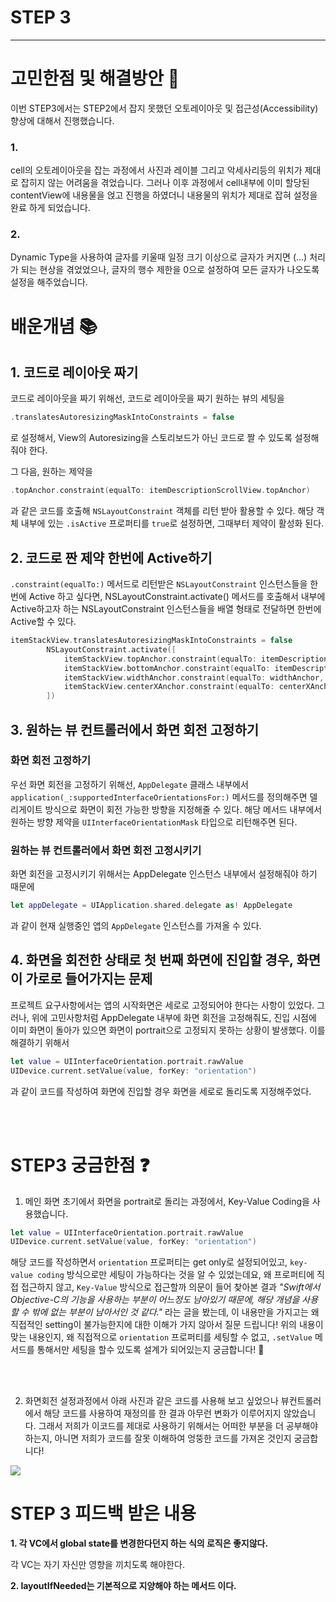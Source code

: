 # STEP 3

---

# 고민한점 및 해결방안 🤔
이번 STEP3에서는 STEP2에서 잡지 못했던 오토레이아웃 및 접근성(Accessibility) 향상에 대해서 진행했습니다.


### 1. 
cell의 오토레이아웃을 잡는 과정에서 사진과 레이블 그리고 악세사리등의 위치가 제대로 잡히지 않는 어려움을 겪었습니다. 그러나 이후 과정에서 cell내부에 이미 할당된 contentView에 내용물을 얹고 진행을 하였더니 내용물의 위치가 제대로 잡혀 설정을 완료 하게 되었습니다.

### 2. 
Dynamic Type을 사용하여 글자를 키울때 일정 크기 이상으로 글자가 커지면 (...) 처리가 되는 현상을 겪었었으나, 글자의 행수 제한을 0으로 설정하여 모든 글자가 나오도록 설정을 해주었습니다.

# 배운개념 📚
## 1. 코드로 레이아웃 짜기
코드로 레이아웃을 짜기 위해선, 코드로 레이아웃을 짜기 원하는 뷰의 세팅을
```swift
.translatesAutoresizingMaskIntoConstraints = false
```
로 설정해서, View의 Autoresizing을 스토리보드가 아닌 코드로 짤 수 있도록 설정해줘야 한다.

그 다음, 원하는 제약을
```swift
.topAnchor.constraint(equalTo: itemDescriptionScrollView.topAnchor)
```
과 같은 코드를 호출해 `NSLayoutConstraint` 객체를 리턴 받아 활용할 수 있다.
해당 객체 내부에 있는 `.isActive` 프로퍼티를 `true`로 설정하면, 그때부터 제약이 활성화 된다.

## 2. 코드로 짠 제약 한번에 Active하기
`.constraint(equalTo:)` 메서드로 리턴받은 `NSLayoutConstraint` 인스턴스들을 한번에 Active 하고 싶다면, NSLayoutConstraint.activate() 메서드를 호출해서 내부에 Active하고자 하는 NSLayoutConstraint 인스턴스들을 배열 형태로 전달하면 한번에 Active할 수 있다.
```swift
itemStackView.translatesAutoresizingMaskIntoConstraints = false
        NSLayoutConstraint.activate([
            itemStackView.topAnchor.constraint(equalTo: itemDescriptionScrollView.topAnchor),
            itemStackView.bottomAnchor.constraint(equalTo: itemDescriptionScrollView.bottomAnchor),
            itemStackView.widthAnchor.constraint(equalTo: widthAnchor, constant: -25),
            itemStackView.centerXAnchor.constraint(equalTo: centerXAnchor)
        ])
```

## 3. 원하는 뷰 컨트롤러에서 화면 회전 고정하기
### 화면 회전 고정하기
우선 화면 회전을 고정하기 위해선, `AppDelegate` 클래스 내부에서 `application(_:supportedInterfaceOrientationsFor:)` 메서드를 정의해주면 델리게이트 방식으로 화면이 회전 가능한 방향을 지정해줄 수 있다.
해당 메서드 내부에서 원하는 방향 제약을 `UIInterfaceOrientationMask` 타입으로 리턴해주면 된다.
### 원하는 뷰 컨트롤러에서 화면 회전 고정시키기
화면 회전을 고정시키기 위해서는 AppDelegate 인스턴스 내부에서 설정해줘야 하기 때문에
```swift
let appDelegate = UIApplication.shared.delegate as! AppDelegate
```
과 같이 현재 실행중인 앱의 `AppDelegate` 인스턴스를 가져올 수 있다.

## 4. 화면을 회전한 상태로 첫 번째 화면에 진입할 경우, 화면이 가로로 들어가지는 문제
프로젝트 요구사항에서는 앱의 시작화면은 세로로 고정되어야 한다는 사항이 있었다.
그러나, 위에 고민사항처럼 AppDelegate 내부에 화면 회전을 고정해줘도, 진입 시점에 이미 화면이 돌아가 있으면 화면이 portrait으로 고정되지 못하는 상황이 발생했다.
이를 해결하기 위해서
```swift
let value = UIInterfaceOrientation.portrait.rawValue
UIDevice.current.setValue(value, forKey: "orientation")
```
과 같이 코드를 작성하여 화면에 진입할 경우 화면을 세로로 돌리도록 지정해주었다.

<br/>
<br/>

# STEP3 궁금한점 ❓
1. 메인 화면 초기에서 화면을 portrait로 돌리는 과정에서, Key-Value Coding을 사용했습니다.
```swift
let value = UIInterfaceOrientation.portrait.rawValue
UIDevice.current.setValue(value, forKey: "orientation")
```
해당 코드를 작성하면서 `orientation` 프로퍼티는 get only로 설정되어있고, `key-value coding` 방식으로만 세팅이 가능하다는 것을 알 수 있었는데요,
왜 프로퍼티에 직접 접근하지 않고, `Key-Value` 방식으로 접근할까 의문이 들어 찾아본 결과 _"Swift에서 Objective-C의 기능을 사용하는 부분이 어느정도 남아있기 때문에, 해당 개념을 사용할 수 밖에 없는 부분이 남아서인 것 같다."_ 라는 글을 봤는데, 이 내용만을 가지고는 왜 직접적인 setting이 불가능한지에 대한 이해가 가지 않아서 질문 드립니다!
위의 내용이 맞는 내용인지, 왜 직접적으로 `orientation` 프로퍼티를 세팅할 수 없고, `.setValue` 메서드를 통해서만 세팅을 할수 있도록 설계가 되어있는지 궁금합니다! 🤔

<br/>
<br/>

2. 화면회전 설정과정에서 아래 사진과 같은 코드를 사용해 보고 싶었으나 뷰컨트롤러에서 해당 코드를 사용하여 재정의를 한 결과 아무런 변화가 이루어지지 않았습니다. 그래서 저희가 이코드를 제대로 사용하기 위해서는 어떠한 부분을 더 공부해야 하는지, 아니면 저희가 코드를 잘못 이해하여 엉뚱한 코드를 가져온 것인지 궁금합니다!

![](https://i.imgur.com/2m7WKoE.png)

# STEP 3 피드백 받은 내용

**1. 각 VC에서 global state를 변경한다던지 하는 식의 로직은 좋지않다.**

각 VC는 자기 자신만 영향을 끼치도록 해야한다.

**2. layoutIfNeeded는 기본적으로 지양해야 하는 메서드 이다.**
